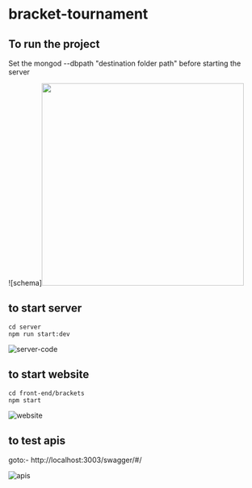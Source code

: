 # bracket-tournament

## To run the project

Set the mongod --dbpath "destination folder path" before starting the server




![schema]<img src="https://user-images.githubusercontent.com/42732015/120613671-11464380-c474-11eb-92ca-a49bb065c01b.png" width="400" />


## to start server

```
cd server
npm run start:dev
```
![server-code](https://user-images.githubusercontent.com/42732015/120613680-12777080-c474-11eb-8652-8ef38dfa645e.png)

## to start website
```
cd front-end/brackets
npm start
```
![website](https://user-images.githubusercontent.com/42732015/120613690-14413400-c474-11eb-9a2e-81b60c8749a1.png)

## to test apis

goto:- http://localhost:3003/swagger/#/

![apis](https://user-images.githubusercontent.com/42732015/120613661-0e4b5300-c474-11eb-84c5-78ec1208a54d.png)




